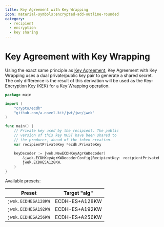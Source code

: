 ```yaml
---
title: Key Agreement with Key Wrapping
icon: material-symbols:encrypted-add-outline-rounded
category:
  - recipient
  - encryption
  - key sharing
---
```


# Key Agreement with Key Wrapping

Using the exact same principle as [Key Agreement](./key_agreement.md), Key Agreement with Key Wrapping
uses a dual private/public key pair to generate a shared secret. The only difference is the result of this
derivation will be used as the Key-Encryption Key (KEK) for a [Key Wrapping](./key_wrap.md) operation.

```go
package main

import (
	"crypto/ecdh"
	"github.com/a-novel-kit/jwt/jwe/jwek"
)

func main() {
	// Private key used by the recipient. The public
	// version of this key MUST have been shared to
	// the producer, ahead of the token creation.
	var recipientPrivateKey *ecdh.PrivateKey

	keyDecoder := jwek.NewECDHKeyAgrKWDecoder(
		&jwek.ECDHKeyAgrKWDecoderConfig{RecipientKey: recipientPrivateKey},
		jwek.ECDHESA128KW,
	)
}
```

Available presets:

| Preset              | Target "alg"   |
|---------------------|----------------|
| `jwek.ECDHESA128KW` | ECDH-ES+A128KW |
| `jwek.ECDHESA192KW` | ECDH-ES+A192KW |
| `jwek.ECDHESA256KW` | ECDH-ES+A256KW |
